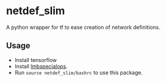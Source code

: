 # netdef_slim
A python wrapper for tf to ease creation of network definitions.

## Usage
* Install tensorflow
* Install [lmbspecialops](https://github.com/lmb-freiburg/lmbspecialops/tree/eccv18).
* Run `source netdef_slim/bashrc` to use this package.
